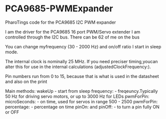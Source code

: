 # PCA9685-PWMExpander
PharoTings code for the PCA9685 I2C PWM expander

I am the driver for the PCA9685 16 port PWM/Servo extender
I am controlled through the I2C bus. There can be 62 of me on the bus

You can change myfrequency  (30 - 2000 Hz) and on/off ratio
I start in sleep mode.
 
The internal clock is nominally 25 MHz. If you need preciser timing,youcan alter this for use in the internal calculations (adjustedClockFrequency:).

Pin numbers run from 0 to 15, because that is what is used in the datasheet and also on the print

Main methods: 
wakeUp - start from sleep
frequency: - freqeuncy.Typically 50 Hz for driving servo motors, or up to 3000 Hz for LEDs
pwmForPin:  microSeconds: - on time, used for servos in range 500 - 2500
pwmForPin:  percentage: - percentage on time 
pinOn: and pinOff: - to turn a pin fully ON or OFF
